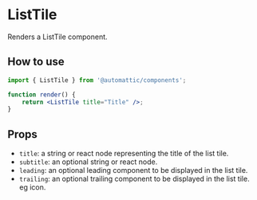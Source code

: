 # ListTile

Renders a ListTile component.

## How to use

```jsx
import { ListTile } from '@automattic/components';

function render() {
	return <ListTile title="Title" />;
}
```

## Props

- `title`: a string or react node representing the title of the list tile.
- `subtitle`: an optional string or react node.
- `leading`: an optional leading component to be displayed in the list tile.
- `trailing`: an optional trailing component to be displayed in the list tile. eg icon.
